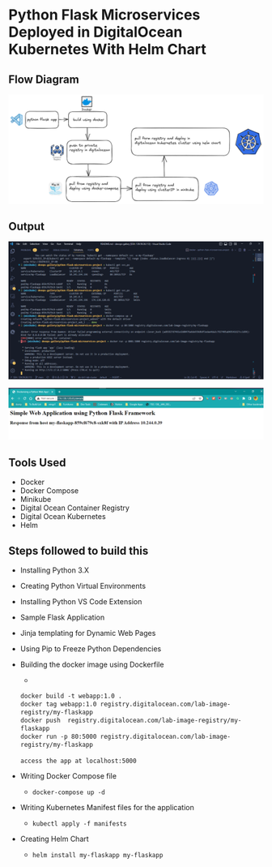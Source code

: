 # Python Flask Microservices Deployed in DigitalOcean Kubernetes With Helm Chart

## Flow Diagram

![flow](./images/flow-diagram-python-flask-microservices.png)

## Output

![demo1](./images/demo1-python-flask-microservices.PNG)

![demo2](./images/demo2-python-flask-microservices.PNG)

## Tools Used

- Docker
- Docker Compose
- Minikube
- Digital Ocean Container Registry
- Digital Ocean Kubernetes
- Helm

## Steps followed to build this

- Installing Python 3.X
- Creating Python Virtual Environments
- Installing Python VS Code Extension
- Sample Flask Application
- Jinja templating for Dynamic Web Pages
- Using Pip to Freeze Python Dependencies
- Building the docker image using Dockerfile
    
    - 
    ```
    docker build -t webapp:1.0 .
    docker tag webapp:1.0 registry.digitalocean.com/lab-image-registry/my-flaskapp
    docker push  registry.digitalocean.com/lab-image-registry/my-flaskapp
    docker run -p 80:5000 registry.digitalocean.com/lab-image-registry/my-flaskapp

    access the app at localhost:5000
    ```
- Writing Docker Compose file
    - `docker-compose up -d`
- Writing Kubernetes Manifest files for the application
    - `kubectl apply -f manifests`
- Creating Helm Chart
    - `helm install my-flaskapp my-flaskapp`
